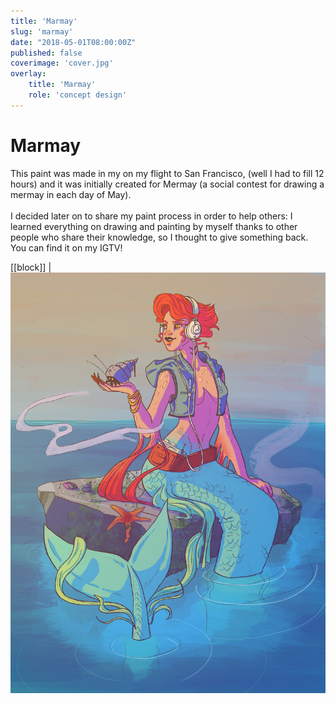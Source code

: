 ```yaml
---
title: 'Marmay'
slug: 'marmay'
date: "2018-05-01T08:00:00Z"
published: false
coverimage: 'cover.jpg'
overlay:
    title: 'Marmay'
    role: 'concept design'
---
```


# Marmay

<p class="work-description">
This paint was made in my on my flight to San Francisco, (well I had to fill 12 hours) and it was initially created for Mermay (a social contest for drawing a mermay in each day of May).
<br><br>
I decided later on to share my paint process in order to help others: I learned everything on drawing and painting by myself thanks to other people who share their knowledge, so I thought to give something back.
You can find it on my IGTV!
</p>

[[block]]
| ![Mermay](mermay.jpg)
